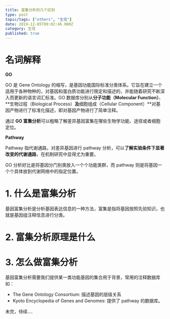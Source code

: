 ```yaml
---
title: 富集分析的几个区别
type: post
topic/tags: ["others", "生信"]
date: 2019-12-05T09:02:46.000Z
category: 生信
published: true
---
```




# 名词解释

**GO**

GO 是 Gene Ontology 的缩写，是基因功能国际标准分类体系。它旨在建立一个适用于各种物种的，对基因和蛋白质功能进行限定和描述的，并能随着研究不断深入而更新的语言词汇标准。GO 数据库分别从**分子功能（Molecular Function）**、**生物过程（Biological Process）**及**细胞组成（Cellular Component）**对基因产物进行了标准化描述，即对基因产物进行了简单注释。

通过 **GO 富集分析**可以粗略了解差异基因富集在哪些生物学功能、途径或者细胞定位。

**Pathway**

Pathway 指代谢通路，对差异基因进行 pathway 分析，可以**了解实验条件下显著改变的代谢通路**，在机制研究中显得尤为重要。

GO 分析好比是将基因分门别类放入一个个功能类群，而 pathway 则是将基因一个个具体放到代谢网络中的指定位置。
# 1. 什么是富集分析

基因富集分析是分析基因表达信息的一种方法，富集是指将基因按照先验知识，也就是基因组注释信息进行分类。
# 2. 富集分析原理是什么
# 3. 怎么做富集分析

基因富集分析需要我们提供某一类功能基因的集合用于背景，常用的注释数据库如：

- The Gene Ontology Consortium: 描述基因的层级关系
- Kyoto Encyclopedia of Genes and Genomes: 提供了 pathway 的数据库。

未完，待续....
